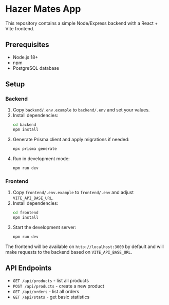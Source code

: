 # Hazer Mates App

This repository contains a simple Node/Express backend with a React + Vite frontend.

## Prerequisites
- Node.js 18+
- npm
- PostgreSQL database

## Setup

### Backend
1. Copy `backend/.env.example` to `backend/.env` and set your values.
2. Install dependencies:
   ```bash
   cd backend
   npm install
   ```
3. Generate Prisma client and apply migrations if needed:
   ```bash
   npx prisma generate
   ```
4. Run in development mode:
   ```bash
   npm run dev
   ```

### Frontend
1. Copy `frontend/.env.example` to `frontend/.env` and adjust `VITE_API_BASE_URL`.
2. Install dependencies:
   ```bash
   cd frontend
   npm install
   ```
3. Start the development server:
   ```bash
   npm run dev
   ```

The frontend will be available on `http://localhost:3000` by default and will make requests to the backend based on `VITE_API_BASE_URL`.

## API Endpoints

- `GET /api/products` - list all products
- `POST /api/products` - create a new product
- `GET /api/orders` - list all orders
- `GET /api/stats` - get basic statistics

